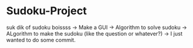 # Sudoku-Project
suk dik of sudoku boissss
-> Make a GUI
-> Algorithm to solve sudoku
-> ALgorithm to make the sudoku (like the question or whatever?)
-> I just wanted to do some commit. 